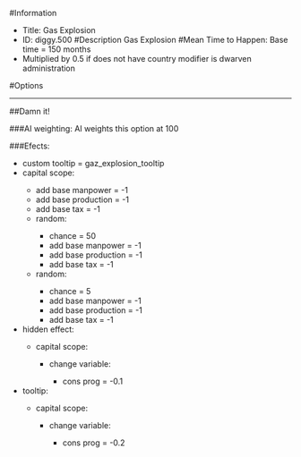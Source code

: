 #Information
 - Title: Gas Explosion
 - ID: diggy.500
#Description
Gas Explosion
#Mean Time to Happen:
Base time = 150 months
 - Multiplied by 0.5 if does not have country modifier is dwarven administration

#Options

___
##Damn it!

###AI weighting:
AI weights this option at 100


###Efects:<ul><li>custom tooltip = gaz_explosion_tooltip</li><li>capital scope:</li><ul><li>add base manpower = -1</li><li>add base production = -1</li><li>add base tax = -1</li><li>random:</li><ul><li>chance = 50</li><li>add base manpower = -1</li><li>add base production = -1</li><li>add base tax = -1</li></ul><li>random:</li><ul><li>chance = 5</li><li>add base manpower = -1</li><li>add base production = -1</li><li>add base tax = -1</li></ul></ul><li>hidden effect:</li><ul><li>capital scope:</li><ul><li>change variable:</li><ul><li>cons prog = -0.1</li></ul></ul></ul><li>tooltip:</li><ul><li>capital scope:</li><ul><li>change variable:</li><ul><li>cons prog = -0.2</li></ul></ul></ul></ul>
